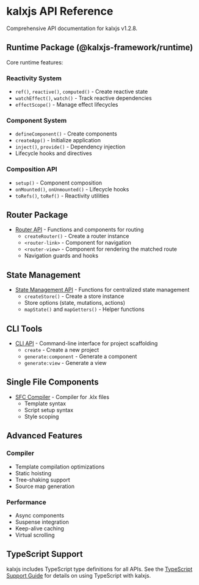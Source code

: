 <!-- kalxjs/docs/api/README.md -->
# kalxjs API Reference

Comprehensive API documentation for kalxjs v1.2.8.

## Runtime Package (@kalxjs-framework/runtime)

Core runtime features:

### Reactivity System
- `ref()`, `reactive()`, `computed()` - Create reactive state
- `watchEffect()`, `watch()` - Track reactive dependencies
- `effectScope()` - Manage effect lifecycles

### Component System
- `defineComponent()` - Create components
- `createApp()` - Initialize application
- `inject()`, `provide()` - Dependency injection
- Lifecycle hooks and directives

### Composition API
- `setup()` - Component composition
- `onMounted()`, `onUnmounted()` - Lifecycle hooks
- `toRefs()`, `toRef()` - Reactivity utilities

## Router Package

- [Router API](./router.md) - Functions and components for routing
  - `createRouter()` - Create a router instance
  - `<router-link>` - Component for navigation
  - `<router-view>` - Component for rendering the matched route
  - Navigation guards and hooks

## State Management

- [State Management API](./state.md) - Functions for centralized state management
  - `createStore()` - Create a store instance
  - Store options (state, mutations, actions)
  - `mapState()` and `mapGetters()` - Helper functions

## CLI Tools

- [CLI API](./cli.md) - Command-line interface for project scaffolding
  - `create` - Create a new project
  - `generate:component` - Generate a component
  - `generate:view` - Generate a view

## Single File Components

- [SFC Compiler](./compiler-sfc.md) - Compiler for .klx files
  - Template syntax
  - Script setup syntax
  - Style scoping

## Advanced Features

### Compiler
- Template compilation optimizations
- Static hoisting
- Tree-shaking support
- Source map generation

### Performance
- Async components
- Suspense integration
- Keep-alive caching
- Virtual scrolling

## TypeScript Support

kalxjs includes TypeScript type definitions for all APIs. See the [TypeScript Support Guide](../guides/typescript.md) for details on using TypeScript with kalxjs.